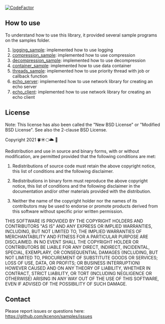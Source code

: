 
[![CodeFactor](https://www.codefactor.io/repository/github/kcenon/samples/badge)](https://www.codefactor.io/repository/github/kcenon/samples)

## How to use

To understand how to use this library, it provided several sample programs on the samples folder.

1. [logging_sample](https://github.com/kcenon/samples/tree/main//logging_sample): implemented how to use logging
2. [compression_sample](https://github.com/kcenon/samples/tree/main//compression_sample): implemented how to use compression
3. [decompression_sample](https://github.com/kcenon/samples/tree/main//decompression_sample): implemented how to use decompression
4. [container_sample](https://github.com/kcenon/samples/tree/main//container_sample): implemented how to use data container
5. [threads_sample](https://github.com/kcenon/samples/tree/main//threads_sample): implemented how to use priority thread with job or callback function
6. [echo_server](https://github.com/kcenon/samples/tree/main//echo_server): implemented how to use network library for creating an echo server
7. [echo_client](https://github.com/kcenon/samples/tree/main//echo_client): implemented how to use network library for creating an echo client

## License

Note: This license has also been called the "New BSD License" or "Modified BSD License". See also the 2-clause BSD License.

Copyright 2021 🍀☀🌕🌥 🌊

Redistribution and use in source and binary forms, with or without modification, are permitted provided that the following conditions are met:

1. Redistributions of source code must retain the above copyright notice, this list of conditions and the following disclaimer.

2. Redistributions in binary form must reproduce the above copyright notice, this list of conditions and the following disclaimer in the documentation and/or other materials provided with the distribution.

3. Neither the name of the copyright holder nor the names of its contributors may be used to endorse or promote products derived from this software without specific prior written permission.

THIS SOFTWARE IS PROVIDED BY THE COPYRIGHT HOLDERS AND CONTRIBUTORS "AS IS" AND ANY EXPRESS OR IMPLIED WARRANTIES, INCLUDING, BUT NOT LIMITED TO, THE IMPLIED WARRANTIES OF MERCHANTABILITY AND FITNESS FOR A PARTICULAR PURPOSE ARE DISCLAIMED. IN NO EVENT SHALL THE COPYRIGHT HOLDER OR CONTRIBUTORS BE LIABLE FOR ANY DIRECT, INDIRECT, INCIDENTAL, SPECIAL, EXEMPLARY, OR CONSEQUENTIAL DAMAGES (INCLUDING, BUT NOT LIMITED TO, PROCUREMENT OF SUBSTITUTE GOODS OR SERVICES; LOSS OF USE, DATA, OR PROFITS; OR BUSINESS INTERRUPTION) HOWEVER CAUSED AND ON ANY THEORY OF LIABILITY, WHETHER IN CONTRACT, STRICT LIABILITY, OR TORT (INCLUDING NEGLIGENCE OR OTHERWISE) ARISING IN ANY WAY OUT OF THE USE OF THIS SOFTWARE, EVEN IF ADVISED OF THE POSSIBILITY OF SUCH DAMAGE.

## Contact
Please report issues or questions here: https://github.com/kcenon/samples/issues
